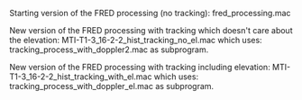Starting version of the FRED processing (no tracking):
fred_processing.mac

New version of the FRED processing with tracking which doesn't care about the elevation:
MTI-T1-3_16-2-2_hist_tracking_no_el.mac
which uses:
tracking_process_with_doppler2.mac
as subprogram.

New version of the FRED processing with tracking including elevation:
MTI-T1-3_16-2-2_hist_tracking_with_el.mac
which uses:
tracking_process_with_doppler_el.mac
as subprogram.